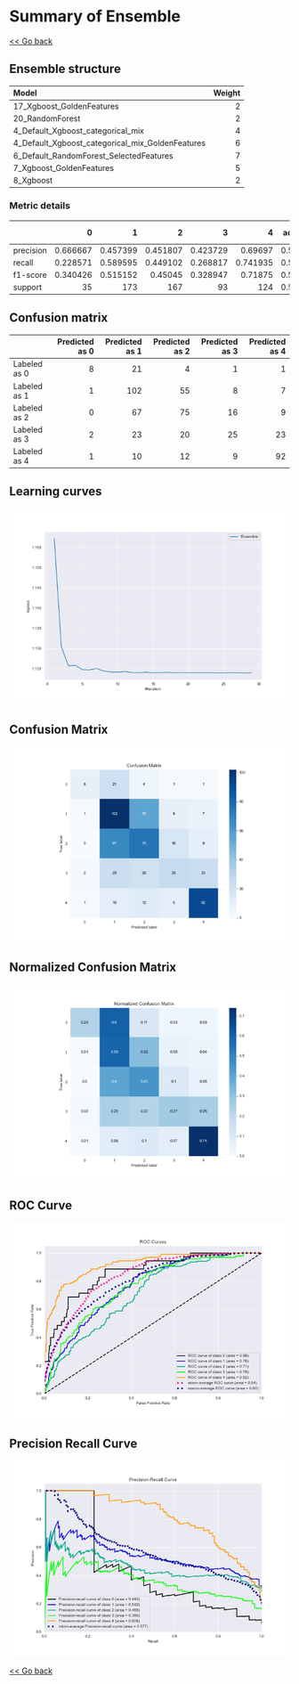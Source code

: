 # Summary of Ensemble

[<< Go back](../README.md)


## Ensemble structure
| Model                                            |   Weight |
|:-------------------------------------------------|---------:|
| 17_Xgboost_GoldenFeatures                        |        2 |
| 20_RandomForest                                  |        2 |
| 4_Default_Xgboost_categorical_mix                |        4 |
| 4_Default_Xgboost_categorical_mix_GoldenFeatures |        6 |
| 6_Default_RandomForest_SelectedFeatures          |        7 |
| 7_Xgboost_GoldenFeatures                         |        5 |
| 8_Xgboost                                        |        2 |

### Metric details
|           |         0 |          1 |          2 |         3 |          4 |   accuracy |   macro avg |   weighted avg |   logloss |
|:----------|----------:|-----------:|-----------:|----------:|-----------:|-----------:|------------:|---------------:|----------:|
| precision |  0.666667 |   0.457399 |   0.451807 |  0.423729 |   0.69697  |   0.510135 |    0.539314 |       0.513085 |   1.12397 |
| recall    |  0.228571 |   0.589595 |   0.449102 |  0.268817 |   0.741935 |   0.510135 |    0.455604 |       0.510135 |   1.12397 |
| f1-score  |  0.340426 |   0.515152 |   0.45045  |  0.328947 |   0.71875  |   0.510135 |    0.470745 |       0.499964 |   1.12397 |
| support   | 35        | 173        | 167        | 93        | 124        |   0.510135 |  592        |     592        |   1.12397 |


## Confusion matrix
|              |   Predicted as 0 |   Predicted as 1 |   Predicted as 2 |   Predicted as 3 |   Predicted as 4 |
|:-------------|-----------------:|-----------------:|-----------------:|-----------------:|-----------------:|
| Labeled as 0 |                8 |               21 |                4 |                1 |                1 |
| Labeled as 1 |                1 |              102 |               55 |                8 |                7 |
| Labeled as 2 |                0 |               67 |               75 |               16 |                9 |
| Labeled as 3 |                2 |               23 |               20 |               25 |               23 |
| Labeled as 4 |                1 |               10 |               12 |                9 |               92 |

## Learning curves
![Learning curves](learning_curves.png)
## Confusion Matrix

![Confusion Matrix](confusion_matrix.png)


## Normalized Confusion Matrix

![Normalized Confusion Matrix](confusion_matrix_normalized.png)


## ROC Curve

![ROC Curve](roc_curve.png)


## Precision Recall Curve

![Precision Recall Curve](precision_recall_curve.png)



[<< Go back](../README.md)
